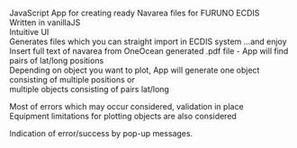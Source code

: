 JavaScript App for creating ready Navarea files for FURUNO ECDIS <br/>
Written in vanillaJS <br/>
Intuitive UI <br/>
Generates files which you can straight import in ECDIS system ...and enjoy <br/>
Insert full text of navarea from OneOcean generated .pdf file - App will find pairs of lat/long positions <br/>
Depending on object you want to plot, App will generate one object consisting of multiple positions or <br/> multiple objects consisting of pairs lat/long <br/>

Most of errors which may occur considered, validation in place <br/>
Equipment limitations for plotting objects are also considered <br/>

Indication of error/success by pop-up messages.
